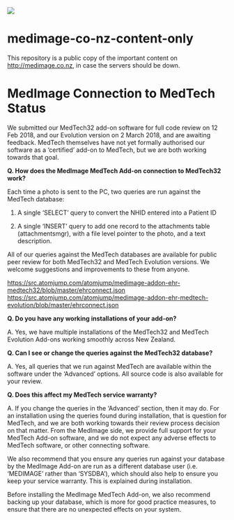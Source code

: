<img src="https://atomjump.com/images/logo80.png">



# medimage-co-nz-content-only
This repository is a public copy of the important content on http://medimage.co.nz,  in case the servers should be down.


# MedImage Connection to MedTech Status


We submitted our MedTech32 add-on software for full code review on 12 Feb 2018, and our Evolution version on 2 March 2018, and are awaiting feedback. MedTech themselves have not yet formally authorised our software as a ‘certified’ add-on to MedTech, but we are both working towards that goal.

 

__Q. How does the MedImage MedTech Add-on connection to MedTech32 work?__

Each time a photo is sent to the PC, two queries are run against the MedTech database:

1. A single ‘SELECT’ query to convert the NHID entered into a Patient ID

2. A single ‘INSERT’ query to add one record to the attachments table (attachmentsmgr), with a file level pointer to the photo, and a text description.

All of our queries against the MedTech databases are available for public peer review for both MedTech32 and MedTech Evolution versions. We welcome suggestions and improvements to these from anyone.

https://src.atomjump.com/atomjump/medimage-addon-ehr-medtech32/blob/master/ehrconnect.json
https://src.atomjump.com/atomjump/medimage-addon-ehr-medtech-evolution/blob/master/ehrconnect.json 
 

__Q. Do you have any working installations of your add-on?__

A. Yes, we have multiple installations of the MedTech32 and MedTech Evolution Add-ons working smoothly across New Zealand.

 

__Q. Can I see or change the queries against the MedTech32 database?__

A. Yes, all queries that we run against MedTech are available within the software under the ‘Advanced’ options. All source code is also available for your review.

 

__Q. Does this affect my MedTech service warranty?__

A. If you change the queries in the ‘Advanced’ section, then it may do. For an installation using the queries found during installation, that is question for MedTech, and we are both working towards their review process decision on that matter.  From the MedImage side, we provide full support for your MedTech Add-on software, and we do not expect any adverse effects to MedTech software, or other connecting software.

We also recommend that you ensure any queries run against your database by the MedImage Add-on are run as a different database user (i.e. ‘MEDIMAGE’ rather than ‘SYSDBA’), which should also help to ensure you keep your service warranty. This is explained during installation.

Before installing the MedImage MedTech Add-on, we also recommend backing up your database, which is more for good practice measures, to ensure that there are no unexpected effects on your system.


